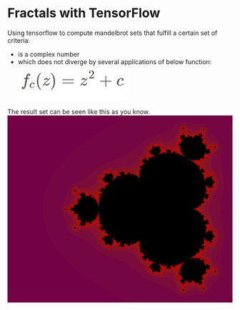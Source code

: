 # Fractals with TensorFlow

Using tensorflow to compute mandelbrot sets that fulfill a certain set of criteria:
  * is a complex number
  * which does not diverge by several applications of below function: <br>
![Order_four](fractal_eq.jpg) <br>


The result set can be seen like this as you know. <br>
![Order_four](fractal_x_4.jpeg)
